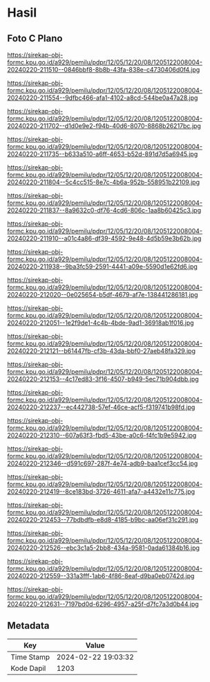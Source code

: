 # Hasil

## Foto C Plano

https://sirekap-obj-formc.kpu.go.id/a929/pemilu/pdpr/12/05/12/20/08/1205122008004-20240220-211510--0846bbf8-8b8b-43fa-838e-c4730406d0f4.jpg

https://sirekap-obj-formc.kpu.go.id/a929/pemilu/pdpr/12/05/12/20/08/1205122008004-20240220-211554--9dfbc466-afa1-4102-a8cd-544be0a47a28.jpg

https://sirekap-obj-formc.kpu.go.id/a929/pemilu/pdpr/12/05/12/20/08/1205122008004-20240220-211702--d1d0e9e2-f94b-40d6-8070-8868b26217bc.jpg

https://sirekap-obj-formc.kpu.go.id/a929/pemilu/pdpr/12/05/12/20/08/1205122008004-20240220-211735--b633a510-a6ff-4653-b52d-891d7d5a6945.jpg

https://sirekap-obj-formc.kpu.go.id/a929/pemilu/pdpr/12/05/12/20/08/1205122008004-20240220-211804--5c4cc515-8e7c-4b6a-952b-558951b22109.jpg

https://sirekap-obj-formc.kpu.go.id/a929/pemilu/pdpr/12/05/12/20/08/1205122008004-20240220-211837--8a9632c0-df76-4cd6-806c-1aa8b60425c3.jpg

https://sirekap-obj-formc.kpu.go.id/a929/pemilu/pdpr/12/05/12/20/08/1205122008004-20240220-211910--a01c4a86-df39-4592-9e48-4d5b59e3b62b.jpg

https://sirekap-obj-formc.kpu.go.id/a929/pemilu/pdpr/12/05/12/20/08/1205122008004-20240220-211938--9ba3fc59-2591-4441-a09e-5590d1e62fd6.jpg

https://sirekap-obj-formc.kpu.go.id/a929/pemilu/pdpr/12/05/12/20/08/1205122008004-20240220-212020--0e025654-b5df-4679-af7e-138441286181.jpg

https://sirekap-obj-formc.kpu.go.id/a929/pemilu/pdpr/12/05/12/20/08/1205122008004-20240220-212051--1e2f9de1-4c4b-4bde-9ad1-36918ab1f016.jpg

https://sirekap-obj-formc.kpu.go.id/a929/pemilu/pdpr/12/05/12/20/08/1205122008004-20240220-212121--b61447fb-cf3b-43da-bbf0-27aeb48fa329.jpg

https://sirekap-obj-formc.kpu.go.id/a929/pemilu/pdpr/12/05/12/20/08/1205122008004-20240220-212153--4c17ed83-3f16-4507-b949-5ec71b904dbb.jpg

https://sirekap-obj-formc.kpu.go.id/a929/pemilu/pdpr/12/05/12/20/08/1205122008004-20240220-212237--ec442738-57ef-46ce-acf5-f319741b98fd.jpg

https://sirekap-obj-formc.kpu.go.id/a929/pemilu/pdpr/12/05/12/20/08/1205122008004-20240220-212310--607a63f3-fbd5-43be-a0c6-f4fc1b9e5942.jpg

https://sirekap-obj-formc.kpu.go.id/a929/pemilu/pdpr/12/05/12/20/08/1205122008004-20240220-212346--d591c697-287f-4e74-adb9-baa1cef3cc54.jpg

https://sirekap-obj-formc.kpu.go.id/a929/pemilu/pdpr/12/05/12/20/08/1205122008004-20240220-212419--8ce183bd-3726-4611-afa7-a4432e11c775.jpg

https://sirekap-obj-formc.kpu.go.id/a929/pemilu/pdpr/12/05/12/20/08/1205122008004-20240220-212453--77bdbdfb-e8d8-4185-b9bc-aa06ef31c291.jpg

https://sirekap-obj-formc.kpu.go.id/a929/pemilu/pdpr/12/05/12/20/08/1205122008004-20240220-212526--ebc3c1a5-2bb8-434a-9581-0ada61384b16.jpg

https://sirekap-obj-formc.kpu.go.id/a929/pemilu/pdpr/12/05/12/20/08/1205122008004-20240220-212559--331a3fff-1ab6-4f86-8eaf-d9ba0eb0742d.jpg

https://sirekap-obj-formc.kpu.go.id/a929/pemilu/pdpr/12/05/12/20/08/1205122008004-20240220-212631--7197bd0d-6296-4957-a25f-d7fc7a3d0b44.jpg


## Metadata

| Key        | Value               |
| ---------- | ------------------- |
| Time Stamp | 2024-02-22 19:03:32 |
| Kode Dapil | 1203                |



